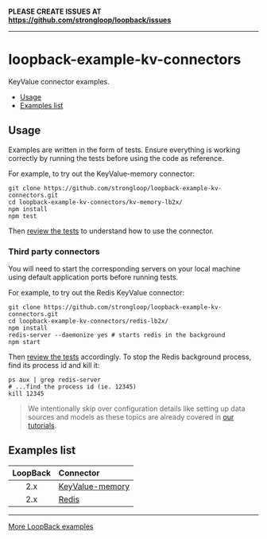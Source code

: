 **PLEASE CREATE ISSUES AT https://github.com/strongloop/loopback/issues**

---

# loopback-example-kv-connectors

KeyValue connector examples.

- [Usage](https://github.com/strongloop/loopback-example-kv-connectors#usage)
- [Examples list](https://github.com/strongloop/loopback-example-kv-connectors#examples-list)

## Usage

Examples are written in the form of tests. Ensure everything is working
correctly by running the tests before using the code as reference.

For example, to try out the KeyValue-memory connector:

```shell
git clone https://github.com/strongloop/loopback-example-kv-connectors.git
cd loopback-example-kv-connectors/kv-memory-lb2x/
npm install
npm test
```

Then [review the tests](kv-memory-lb2x/test) to understand how to use the
connector.

### Third party connectors

You will need to start the corresponding servers on your local machine using
default application ports before running tests.

For example, to try out the Redis KeyValue connector:

```shell
git clone https://github.com/strongloop/loopback-example-kv-connectors.git
cd loopback-example-kv-connectors/redis-lb2x/
npm install
redis-server --daemonize yes # starts redis in the background
npm start
```

Then [review the tests](redis-lb2x/test) accordingly. To stop the Redis
background process, find its process id and kill it:

```shell
ps aux | grep redis-server
# ...find the process id (ie. 12345)
kill 12345
```

> We intentionally skip over configuration details like setting up data sources
> and models as these topics are already covered in [our tutorials](http://github.com/strongloop/loopback-example#tutorials).

## Examples list

LoopBack|Connector
:-:|:--
2.x|[KeyValue-memory](kv-memory-lb2x/test)
2.x|[Redis](redis-lb2x/test)

---

[More LoopBack examples](https://github.com/strongloop/loopback-example)
